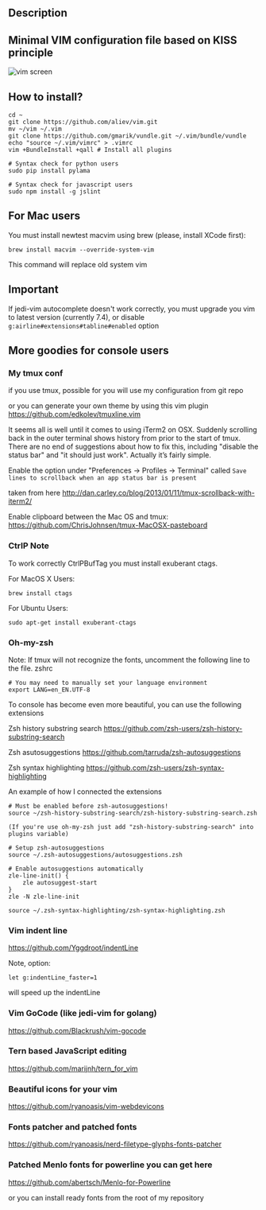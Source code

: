 ## Description

## Minimal VIM configuration file based on KISS principle

![vim screen](https://raw.github.com/aliev/vim/master/screen.png "Vim screen")

## How to install?

```
cd ~
git clone https://github.com/aliev/vim.git
mv ~/vim ~/.vim
git clone https://github.com/gmarik/vundle.git ~/.vim/bundle/vundle
echo "source ~/.vim/vimrc" > .vimrc
vim +BundleInstall +qall # Install all plugins

# Syntax check for python users
sudo pip install pylama

# Syntax check for javascript users
sudo npm install -g jslint
```

## For Mac users

You must install newtest macvim using brew (please, install XCode first):

```
brew install macvim --override-system-vim
```

This command will replace old system vim

## Important

If jedi-vim autocomplete doesn't work correctly, you must upgrade you vim to latest version (currently 7.4), or disable ```g:airline#extensions#tabline#enabled``` option

## More goodies for console users

### My tmux conf

if you use tmux, possible for you will use my configuration from git repo

or you can generate your own theme by using this vim plugin https://github.com/edkolev/tmuxline.vim

It seems all is well until it comes to using iTerm2 on OSX. Suddenly scrolling
back in the outer terminal shows history from prior to the start of tmux. There
are no end of suggestions about how to fix this, including "disable the status bar"
and "it should just work". Actually it’s fairly simple.

Enable the option under "Preferences -> Profiles -> Terminal" called
``` Save lines to scrollback when an app status bar is present ```

taken from here http://dan.carley.co/blog/2013/01/11/tmux-scrollback-with-iterm2/

Enable clipboard between the Mac OS and tmux: https://github.com/ChrisJohnsen/tmux-MacOSX-pasteboard

### CtrlP Note

To work correctly CtrlPBufTag you must install exuberant ctags.

For MacOS X Users:

```
brew install ctags
```

For Ubuntu Users:

```
sudo apt-get install exuberant-ctags
```

### Oh-my-zsh

Note: If tmux will not recognize the fonts, uncomment the following line to the file. zshrc

```
# You may need to manually set your language environment
export LANG=en_EN.UTF-8
```

To console has become even more beautiful, you can use the following extensions

Zsh history substring search
https://github.com/zsh-users/zsh-history-substring-search

Zsh asutosuggestions
https://github.com/tarruda/zsh-autosuggestions

Zsh syntax highlighting
https://github.com/zsh-users/zsh-syntax-highlighting

An example of how I connected the extensions

```
# Must be enabled before zsh-autosuggestions!
source ~/zsh-history-substring-search/zsh-history-substring-search.zsh

(If you're use oh-my-zsh just add "zsh-history-substring-search" into plugins variable)

# Setup zsh-autosuggestions
source ~/.zsh-autosuggestions/autosuggestions.zsh

# Enable autosuggestions automatically
zle-line-init() {
    zle autosuggest-start
}
zle -N zle-line-init

source ~/.zsh-syntax-highlighting/zsh-syntax-highlighting.zsh
```

### Vim indent line

https://github.com/Yggdroot/indentLine

Note, option:

```
let g:indentLine_faster=1
```

will speed up the indentLine

### Vim GoCode (like jedi-vim for golang)

https://github.com/Blackrush/vim-gocode

### Tern based JavaScript editing

https://github.com/marijnh/tern_for_vim

### Beautiful icons for your vim

https://github.com/ryanoasis/vim-webdevicons

### Fonts patcher and patched fonts

https://github.com/ryanoasis/nerd-filetype-glyphs-fonts-patcher

### Patched Menlo fonts for powerline you can get here

https://github.com/abertsch/Menlo-for-Powerline

or you can install ready fonts from the root of my repository
